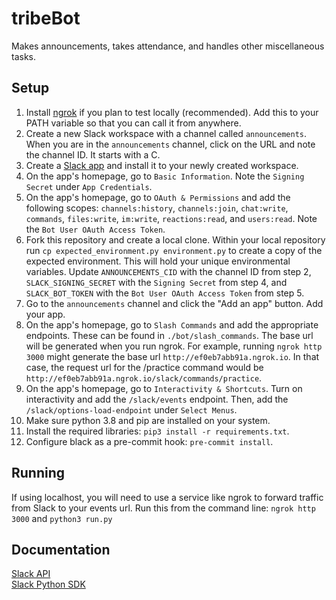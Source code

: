 # tribeBot
Makes announcements, takes attendance, and handles other miscellaneous tasks.

## Setup
1. Install [ngrok](https://ngrok.com/download) if you plan to test locally (recommended). Add this to your PATH variable so that you can call it from anywhere.
2. Create a new Slack workspace with a channel called `announcements`. When you are in the `announcements` channel, click on the URL and note the channel ID. It starts with a C.
3. Create a [Slack app](https://api.slack.com/apps) and install it to your newly created workspace.
4. On the app's homepage, go to `Basic Information`. Note the `Signing Secret` under `App Credentials`.
5. On the app's homepage, go to `OAuth & Permissions` and add the following scopes: `channels:history`, `channels:join`, `chat:write`, `commands`, `files:write`, `im:write`, `reactions:read`, and `users:read`. Note the `Bot User OAuth Access Token`.
6. Fork this repository and create a local clone. Within your local repository run `cp expected_environment.py environment.py` to create a copy of the expected environment. This will hold your unique environmental variables. Update `ANNOUNCEMENTS_CID` with the channel ID from step 2, `SLACK_SIGNING_SECRET` with the `Signing Secret` from step 4, and `SLACK_BOT_TOKEN` with the `Bot User OAuth Access Token` from step 5.
7. Go to the `announcements` channel and click the "Add an app" button. Add your app.
8. On the app's homepage, go to `Slash Commands` and add the appropriate endpoints. These can be found in `./bot/slash_commands`. The base url will be generated when you run ngrok. For example, running `ngrok http 3000` might generate the base url `http://ef0eb7abb91a.ngrok.io`. In that case, the request url for the /practice command would be `http://ef0eb7abb91a.ngrok.io/slack/commands/practice`.
9. On the app's homepage, go to `Interactivity & Shortcuts`. Turn on interactivity and add the `/slack/events` endpoint. Then, add the `/slack/options-load-endpoint` under `Select Menus`.
10. Make sure python 3.8 and pip are installed on your system.
11. Install the required libraries: `pip3 install -r requirements.txt`.
12. Configure black as a pre-commit hook: `pre-commit install`.

## Running
If using localhost, you will need to use a service like ngrok to forward traffic from Slack to your events url.
Run this from the command line: `ngrok http 3000` and `python3 run.py`

## Documentation
[Slack API](https://api.slack.com)  
[Slack Python SDK](https://slack.dev/python-slackclient/)
